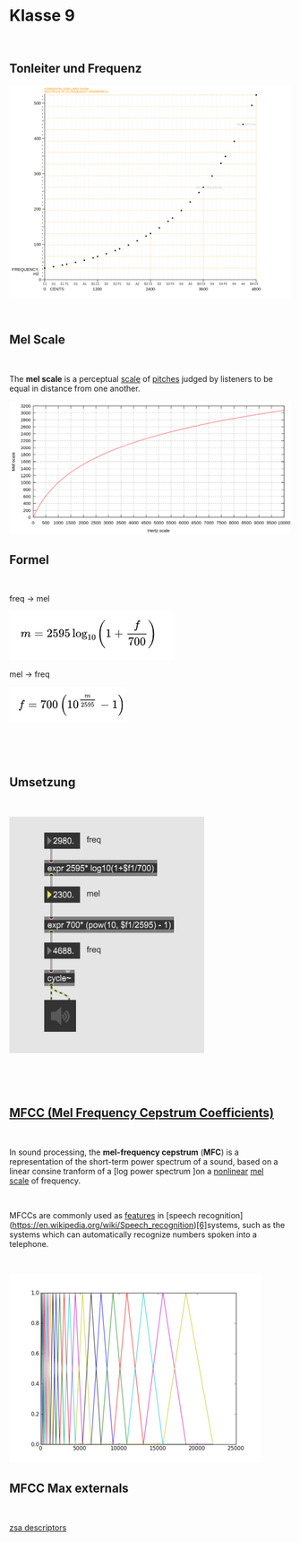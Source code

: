 Klasse 9
========

 

Tonleiter und Frequenz
----------------------

![](K9/1024px-Music_frequency_diatonic_scale-3.svg.png)

 

Mel Scale
---------

 

The **mel scale** is a
perceptual [scale](https://en.wikipedia.org/wiki/Scale_(music)) of [pitches](https://en.wikipedia.org/wiki/Pitch_(music)) judged
by listeners to be equal in distance from one another. 

![](K9/1920px-Mel-Hz_plot.svg.png)

Formel
------

 

freq -\> mel

![](K9/mel.PNG)

mel -\> freq

![](K9/freq.PNG)

 

 

Umsetzung
---------

 

![](K9/melmax.PNG)

 

 

[MFCC (Mel Frequency Cepstrum Coefficients)](https://en.wikipedia.org/wiki/Mel-frequency_cepstrum)
--------------------------------------------------------------------------------------------------

 

In sound processing, the **mel-frequency cepstrum** (**MFC**) is a
representation of the short-term power spectrum of a sound, based on a linear
consine tranform of a [log power spectrum ]on
a [nonlinear](https://en.wikipedia.org/wiki/Nonlinear_system) [mel
scale](https://en.wikipedia.org/wiki/Mel_scale) of frequency.

 

MFCCs are commonly used
as [features](https://en.wikipedia.org/wiki/Features_(pattern_recognition)) in [speech
recognition](https://en.wikipedia.org/wiki/Speech_recognition)[[6]](https://en.wikipedia.org/wiki/Mel-frequency_cepstrum#cite_not)systems,
such as the systems which can automatically recognize numbers spoken into a
telephone.

 

![](K9/mel-filter-bank.png)

MFCC Max externals
------------------

 

[zsa descriptors](http://www.e--j.com/index.php/download-zsa/)

 

 

 
-

 

